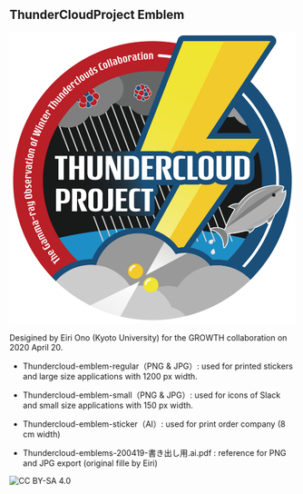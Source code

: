 ## ThunderCloudProject Emblem ## 

![ThunderCloudProject Emblem](https://github.com/tenoto/repository/blob/master/growth/emblem/Thundercloud-emblem-regular.png)

Desigined by Eiri Ono (Kyoto University) for the GROWTH collaboration on 2020 April 20.

- Thundercloud-emblem-regular（PNG & JPG）: used for printed stickers and large size applications with 1200 px width.

- Thundercloud-emblem-small（PNG & JPG）: used for icons of Slack and small size applications with 150 px width.

- Thundercloud-emblem-sticker（AI）: used for print order company (8 cm width)

- Thundercloud-emblems-200419-書き出し用.ai.pdf : reference for PNG and JPG export (original fille by Eiri)

![CC BY-SA 4.0](https://creativecommons.org/licenses/by-sa/4.0/)
